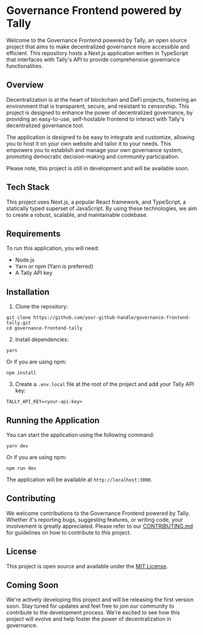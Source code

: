 # Governance Frontend powered by Tally

Welcome to the Governance Frontend powered by Tally, an open source project that aims to make decentralized governance more accessible and efficient. This repository hosts a Next.js application written in TypeScript that interfaces with Tally's API to provide comprehensive governance functionalities.

## Overview

Decentralization is at the heart of blockchain and DeFi projects, fostering an environment that is transparent, secure, and resistant to censorship. This project is designed to enhance the power of decentralized governance, by providing an easy-to-use, self-hostable frontend to interact with Tally's decentralized governance tool. 

The application is designed to be easy to integrate and customize, allowing you to host it on your own website and tailor it to your needs. This empowers you to establish and manage your own governance system, promoting democratic decision-making and community participation. 

Please note, this project is still in development and will be available soon.

## Tech Stack

This project uses Next.js, a popular React framework, and TypeScript, a statically typed superset of JavaScript. By using these technologies, we aim to create a robust, scalable, and maintainable codebase.

## Requirements

To run this application, you will need:

- Node.js
- Yarn or npm (Yarn is preferred)
- A Tally API key

## Installation

1. Clone the repository:

```
git clone https://github.com/your-github-handle/governance-frontend-tally.git
cd governance-frontend-tally
```

2. Install dependencies:

```
yarn
```

Or if you are using npm:

```
npm install
```

3. Create a `.env.local` file at the root of the project and add your Tally API key:

```
TALLY_API_KEY=<your-api-key>
```

## Running the Application

You can start the application using the following command:

```
yarn dev
```

Or if you are using npm:

```
npm run dev
```

The application will be available at `http://localhost:3000`.

## Contributing

We welcome contributions to the Governance Frontend powered by Tally. Whether it's reporting bugs, suggesting features, or writing code, your involvement is greatly appreciated. Please refer to our [CONTRIBUTING.md](./CONTRIBUTING.md) for guidelines on how to contribute to this project.

## License

This project is open source and available under the [MIT License](./LICENSE).

## Coming Soon

We're actively developing this project and will be releasing the first version soon. Stay tuned for updates and feel free to join our community to contribute to the development process. We're excited to see how this project will evolve and help foster the power of decentralization in governance.
